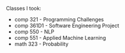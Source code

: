 Classes I took:
* comp 321 - Programming Challenges
* comp 361D1 - Software Engineering Project
* comp 550 - NLP
* comp 551 - Applied Machine Learning
* math 323 - Probability

